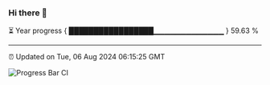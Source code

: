 ### Hi there 👋

⏳ Year progress { █████████████████▁▁▁▁▁▁▁▁▁▁▁▁▁ } 59.63 %

---

⏰ Updated on Tue, 06 Aug 2024 06:15:25 GMT

![Progress Bar CI](https://github.com/code-lakshay/GitHub-Actions-Demo/workflows/Progress%20Bar%20CI/badge.svg)
